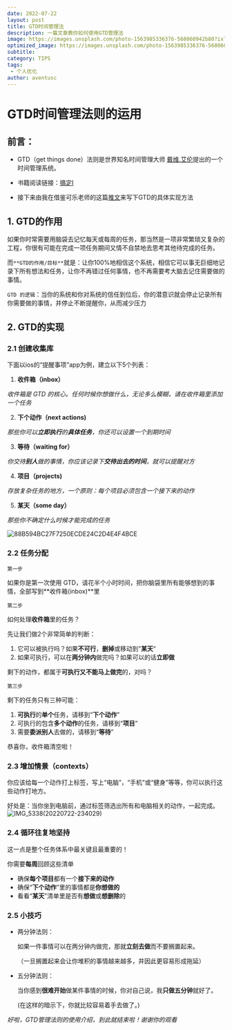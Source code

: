 ```yaml
---
date: 2022-07-22
layout: post
title: GTD时间管理法
description: 一篇文章教你如何使用GTD管理法
image: https://images.unsplash.com/photo-1563985336376-568060942b80?ixlib=rb-1.2.1&q=80&fm=jpg&crop=entropy&cs=tinysrgb&w=1080&fit=max&ixid=eyJhcHBfaWQiOjcwOTV9
optimized_image: https://images.unsplash.com/photo-1563985336376-568060942b80?ixlib=rb-1.2.1&q=80&fm=jpg&crop=entropy&cs=tinysrgb&w=1080&fit=max&ixid=eyJhcHBfaWQiOjcwOTV9
subtitle: 
category: TIPS
tags:
 - 个人优化
author: aventusc
---
```


# GTD时间管理法则的运用

## 前言：

- GTD（get things done）法则是世界知名时间管理大师 [戴维.艾伦](https://baike.sogou.com/v64606336.htm)提出的一个时间管理系统。

- 书籍阅读链接：[搞定I](https://weread.qq.com/web/bookDetail/c0e328b05cf118c0e998aee)

- 接下来由我在借鉴可乐老师的这篇[推文](https://twitter.com/xiaodotdo/status/1536342692409487360)来写下GTD的具体实现方法

## 1. GTD的作用

如果你时常需要用脑袋去记忆每天或每周的任务，那当然是一项非常繁琐又复杂的工程，你很有可能在完成一项任务期间又情不自禁地去思考其他待完成的任务。

而`**GTD的作用/目标**`就是：让你100%地相信这个系统，相信它可以事无巨细地记录下所有想法和任务，让你不再错过任何事情，也不再需要考大脑去记住需要做的事情。

`GTD 的逻辑`：当你的系统和你对系统的信任到位后，你的潜意识就会停止记录所有你需要做的事情，并停止不断提醒你，从而减少压力

## 2. GTD的实现

### 2.1 创建收集库

下面以ios的“提醒事项”app为例，建立以下5个列表：

1. **收件箱（inbox）**

*收件箱是 GTD 的核心。任何时候你想做什么，无论多么模糊，请在收件箱里添加一个任务*

2. **下个动作（next actions)** 

*那些你可以**立即执行**的**具体任务**，你还可以设置一个到期时间*

3. **等待（waiting for）** 

*你交待**别人**做的事情，你应该记录下**交待出去的时间**，就可以提醒对方*

4. **项目（projects)** 

*存放复杂任务的地方，一个原则：每个项目必须包含一个接下来的动作*

5. **某天（some day）**

*那些你不确定什么时候才能完成的任务*

![88B594BC27F7250ECDE24C2D4E4F4BCE](https://user-images.githubusercontent.com/90261136/180479484-55f7576b-6fb1-460c-b950-4a4e764da027.png)

### 2.2 任务分配

`第一步`

如果你是第一次使用 GTD，请花半个小时时间，把你脑袋里所有能够想到的事情，全部写到**收件箱(inbox)**里

`第二步`

如何处理**收件箱**里的任务？ 

先让我们做2个非常简单的判断： 

1. 它可以被执行吗？如果**不可行**，**删掉**或移动到”**某天**“
2. 如果可执行，可以在**两分钟内**做完吗？如果可以的话**立即做** 

剩下的动作，都属于**可执行又不能马上做完**的，对吗？

`第三步`

剩下的任务只有三种可能： 

1. **可执行**的**单个**任务，请移到“**下个动作**” 
2.  可执行的包含**多个动作**的任务，请移到“**项目**” 
3.  需要**委派别人**去做的，请移到“**等待**” 

恭喜你，收件箱清空啦！

### 2.3 增加情景（contexts）

你应该给每一个动作打上标签，写上“电脑”，“手机”或“健身”等等，你可以执行这些动作打地方。 

好处是：当你坐到电脑前，通过标签筛选出所有和电脑相关的动作，一起完成。
![IMG_5338(20220722-234029)](https://user-images.githubusercontent.com/90261136/180479573-da979271-1bd9-4651-bb1a-5ec5c06b15ae.JPG)

### 2.4 循环往复地坚持

这一点是整个任务体系中最关键且最重要的！

你需要**每周**回顾这些清单 

- 确保**每个项目**都有一个**接下来的动作**
- 确保“**下个动作**”里的事情都是**你想做的**
- 看看“**某天**”清单里是否有**想做**或**想删除**的

### 2.5 小技巧

- 两分钟法则：

  如果一件事情可以在两分钟内做完，那就**立刻去做**而不要搁置起来。

  （一旦搁置起来会让你堆积的事情越来越多，并因此更容易形成拖延）

- 五分钟法则：

  当你感到**很难开始**做某件事情的时候，你对自己说，我**只做五分钟**就好了。

  (在这样的暗示下，你就比较容易着手去做了。)
  

*好啦，GTD管理法则的使用介绍，到此就结束啦！谢谢你的观看*











